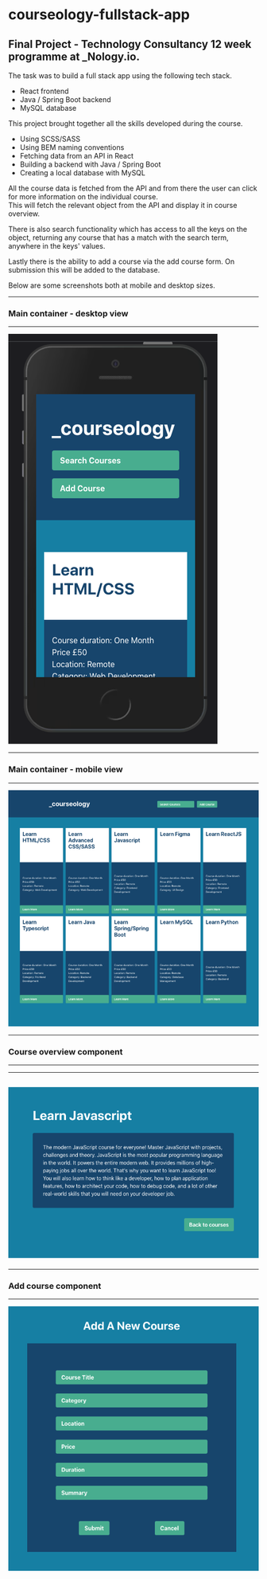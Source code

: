 # courseology-fullstack-app

##  Final Project - Technology Consultancy 12 week programme at \_Nology.io.

The task was to build a full stack app using the following tech stack.

* React frontend
* Java / Spring Boot backend
* MySQL database

This project brought together all the skills developed during the course.

* Using SCSS/SASS 
* Using BEM naming conventions
* Fetching data from an API in React
* Building a backend with Java / Spring Boot
* Creating a local database with MySQL


All the course data is fetched from the API and from there the user can click for more information on the individual course. <br />
This will fetch the relevant object from the API and display it in course overview. 

There is also search functionality which has access to all the keys on the object, returning any course that has a match 
with the search term, anywhere in the keys' values.

Lastly there is the ability to add a course via the add course form. On submission this will be added to the database.

Below are some screenshots both at mobile and desktop sizes.

---
### Main container - desktop view
---


![courses_mobile](/screenshots/courses_mobile.png)

---
### Main container - mobile view
---


![courses_fullsize](/screenshots/courses_fullsize.png)

---
### Course overview component
---

---
![course_overview](/screenshots/course_overview.png)
---

---
### Add course component
---

![addcourse](/screenshots/addcourse.png)